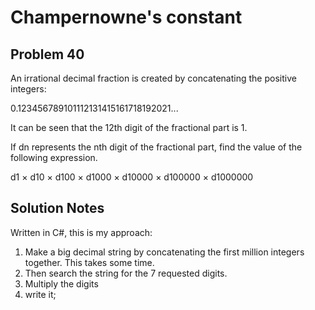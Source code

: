 # Champernowne's constant
## Problem 40
An irrational decimal fraction is created by concatenating the positive integers:

0.123456789101112131415161718192021...

It can be seen that the 12th digit of the fractional part is 1.

If dn represents the nth digit of the fractional part, find the value of the following expression.

d1 × d10 × d100 × d1000 × d10000 × d100000 × d1000000
## Solution Notes
Written in C#, this is my approach:
1. Make a big decimal string by concatenating the first million integers together. This takes some time.
2. Then search the string for the 7 requested digits.
3. Multiply the digits
4. write it;